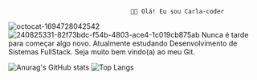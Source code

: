                                       👩‍💻 Olá! Eu sou Carla-coder

![octocat-1694728042542](https://github.com/Carla-coder/Carla-coder/assets/128012862/4df32257-e69b-475f-8dc0-a49bf5204ec2)
![240825331-82f73bdc-f54b-4803-ace4-1c019cb875ab](https://github.com/Carla-coder/Carla-coder/assets/128012862/d76c7002-f2f7-4169-a074-a88bf25dcb34) 
Nunca é tarde para começar algo novo. Atualmente estudando Desenvolvimento de Sistemas FullStack.
              Seja muito bem vindo(a) ao meu Git.

![Anurag's GitHub stats](https://github-readme-stats.vercel.app/api?username=Carla-coder&show_icons=true&theme=cobalt) ![Top Langs](https://github-readme-stats.vercel.app/api/top-langs/?username=Carla-coder&layout=compact) 



  
